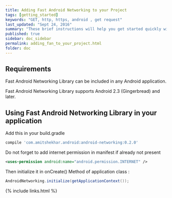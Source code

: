 ```yaml
---
title: Adding Fast Android Networking to your Project
tags: [getting_started]
keywords: "GET, http, https, android , get request"
last_updated: "Sept 24, 2016"
summary: "These brief instructions will help you get started quickly with the Fast Android Networking"
published: true
sidebar: doc_sidebar
permalink: adding_fan_to_your_project.html
folder: doc
---
```


## Requirements

Fast Android Networking Library can be included in any Android application. 

Fast Android Networking Library supports Android 2.3 (Gingerbread) and later. 

## Using Fast Android Networking Library in your application

Add this in your build.gradle

```groovy
compile 'com.amitshekhar.android:android-networking:0.2.0'
```

Do not forget to add internet permission in manifest if already not present

```xml
<uses-permission android:name="android.permission.INTERNET" />
```

Then initialize it in onCreate() Method of application class :

```java
AndroidNetworking.initialize(getApplicationContext());
```

{% include links.html %}
